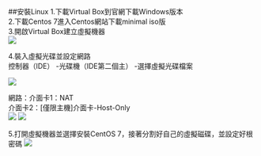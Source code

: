 ##安裝Linux
1.下載Virtual Box到官網下載Windows版本   
2.下載Centos 7進入Centos網站下載minimal iso版  
3.開啟Virtual Box建立虛擬機器   
![](https://i.imgur.com/4bDV2R7.png)

4.裝入虛擬光碟並設定網路  
控制器（IDE） -光碟機（IDE第二個主） -選擇虛擬光碟檔案  

![](https://i.imgur.com/4qBk3Jq.png)

網路：介面卡1：NAT   
介面卡2：[僅限主機]介面卡-Host-Only   	
![](https://i.imgur.com/UA1hRxE.png)
![](https://i.imgur.com/NMVFI8x.png)

5.打開虛擬機器並選擇安裝CentOS 7，接著分割好自己的虛擬磁碟，並設定好根密碼
![](https://i.imgur.com/9ryP6Xm.png)



